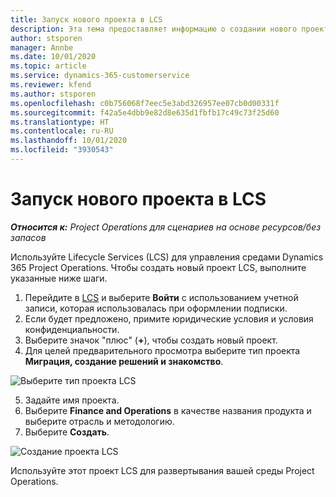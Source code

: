```yaml
---
title: Запуск нового проекта в LCS
description: Эта тема предоставляет информацию о создании нового проекта в LCS для вашей среды Project Operations.
author: stsporen
manager: Annbe
ms.date: 10/01/2020
ms.topic: article
ms.service: dynamics-365-customerservice
ms.reviewer: kfend
ms.author: stsporen
ms.openlocfilehash: c0b756068f7eec5e3abd326957ee07cb0d00331f
ms.sourcegitcommit: f42a5e4dbb9e82d8e635d1fbfb17c49c73f25d60
ms.translationtype: HT
ms.contentlocale: ru-RU
ms.lasthandoff: 10/01/2020
ms.locfileid: "3930543"
---
```

# <a name="start-a-new-project-in-lcs"></a>Запуск нового проекта в LCS

_**Относится к:** Project Operations для сценариев на основе ресурсов/без запасов_

Используйте Lifecycle Services (LCS) для управления средами Dynamics 365 Project Operations. Чтобы создать новый проект LCS, выполните указанные ниже шаги.

1. Перейдите в [LCS](https://lcs.dynamics.com/Logon/Index) и выберите **Войти** с использованием учетной записи, которая использовалась при оформлении подписки.
2. Если будет предложено, примите юридические условия и условия конфиденциальности.
3. Выберите значок "плюс" (**+**), чтобы создать новый проект.
4. Для целей предварительного просмотра выберите тип проекта **Миграция, создание решений и знакомство**.

  ![Выберите тип проекта LCS](./media/create-lcs-1.png)

5. Задайте имя проекта. 
6. Выберите **Finance and Operations** в качестве названия продукта и выберите отрасль и методологию. 
7. Выберите **Создать**.

![Создание проекта LCS](./media/create-lcs-2.png)

Используйте этот проект LCS для развертывания вашей среды Project Operations.

